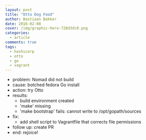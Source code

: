 ```yaml
---
layout: post
title: "Otto Dog Food"
author: Bastiaan Bakker
date: 2016-02-08
cover: /img/graphic-hero-728d3dc0.png
categories:
  - article
comments: true
tags:
  - hashicorp
  - otto
  - go
  - vagrant
---
```

- problem: Nomad did not build
- cause: botched fedora Go install
- action: try Otto
- results:
	- build environment created
	- 'make' missing
	- 'make bootstrap' fails: cannot write to /opt/gopath/sources
- fix:
	- add shell script to Vagrantfile that corrects file permissions
- follow up: create PR 
- end: rejoice!
